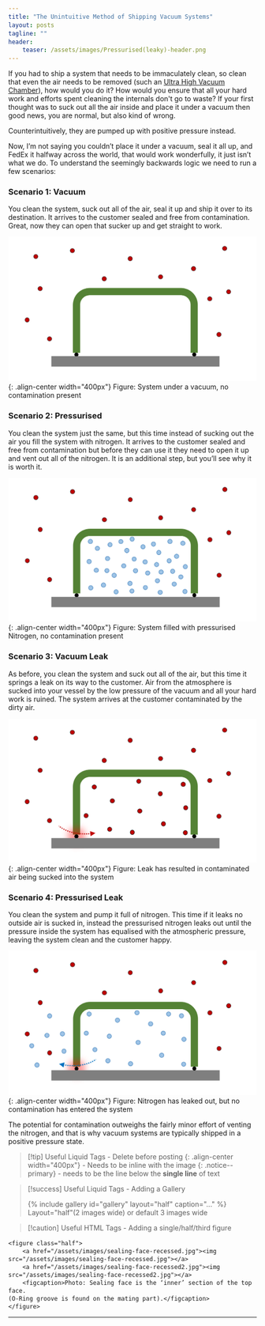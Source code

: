 ```yaml
---
title: "The Unintuitive Method of Shipping Vacuum Systems"
layout: posts
tagline: ""
header:
    teaser: /assets/images/Pressurised(leaky)-header.png
---
```


If you had to ship a system that needs to be immaculately clean, so clean that even the air needs to be removed (such an [Ultra High Vacuum Chamber](https://en.wikipedia.org/wiki/Ultra-high_vacuum)), how would you do it? How would you ensure that all your hard work and efforts spent cleaning the internals don't go to waste? If your first thought was to suck out all the air inside and place it under a vacuum then good news, you are normal, but also kind of wrong.

Counterintuitively, they are pumped up with positive pressure instead.

Now, I’m not saying you couldn’t place it under a vacuum, seal it all up, and FedEx it halfway across the world, that would work wonderfully, it just isn’t what we do. To understand the seemingly backwards logic we need to run a few scenarios:

### Scenario 1: Vacuum

You clean the system, suck out all of the air, seal it up and ship it over to its destination. It arrives to the customer sealed and free from contamination. Great, now they can open that sucker up and get straight to work.

![](../assets/images/Under-Vacuum.png){: .align-center width="400px"}
Figure: System under a vacuum, no contamination present

### Scenario 2: Pressurised

You clean the system just the same, but this time instead of sucking out the air you fill the system with nitrogen. It arrives to the customer sealed and free from contamination but before they can use it they need to open it up and vent out all of the nitrogen. It is an additional step, but you’ll see why it is worth it.

![](../assets/images/Pressurised.png){: .align-center width="400px"}
Figure: System filled with pressurised Nitrogen, no contamination present
### Scenario 3: Vacuum Leak

As before, you clean the system and suck out all of the air, but this time it springs a leak on its way to the customer. Air from the atmosphere is sucked into your vessel by the low pressure of the vacuum and all your hard work is ruined. The system arrives at the customer contaminated by the dirty air.

![](../assets/images/Under-Vacuum(leaky).png){: .align-center width="400px"}
Figure: Leak has resulted in contaminated air being sucked into the system

### Scenario 4: Pressurised Leak

You clean the system and pump it full of nitrogen. This time if it leaks no outside air is sucked in, instead the pressurised nitrogen leaks out until the pressure inside the system has equalised with the atmospheric pressure, leaving the system clean and the customer happy.

![](../assets/images/Pressurised(leaky).png){: .align-center width="400px"}
Figure: Nitrogen has leaked out, but no contamination has entered the system

The potential for contamination outweighs the fairly minor effort of venting the nitrogen, and that is why vacuum systems are typically shipped in a positive pressure state.




>[!tip] Useful Liquid Tags - Delete before posting
{: .align-center width="400px"} - Needs to be inline with the image
{: .notice--primary} - needs to be the line below the **single line** of text

>[!success] Useful Liquid Tags - Adding a Gallery
>
>{% include gallery id="gallery" layout="half" caption="..." %}
>Layout="half"(2 images wide) or default 3 images wide

>[!caution] Useful HTML Tags - Adding a  single/half/third figure
```
<figure class="half">
    <a href="/assets/images/sealing-face-recessed.jpg"><img src="/assets/images/sealing-face-recessed.jpg"></a>
    <a href="/assets/images/sealing-face-recessed2.jpg"><img src="/assets/images/sealing-face-recessed2.jpg"></a>
    <figcaption>Photo: Sealing face is the ‘inner’ section of the top face.  
(O-Ring groove is found on the mating part).</figcaption>
</figure>
```







***